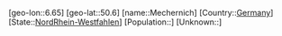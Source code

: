 ﻿---
location: [50.6,6.65]
type: City
tags:
- geo/City


SpocWebEntityId: 32365
isDeleted: false
confidential: public

---
[geo-lon::6.65]
[geo-lat::50.6]
[name::Mechernich]
[Country::[Germany](geo/Continent/Europe/Germany.md)]
[State::[NordRhein-Westfahlen](NordRhein-Westfahlen)]
[Population::]
[Unknown::]

